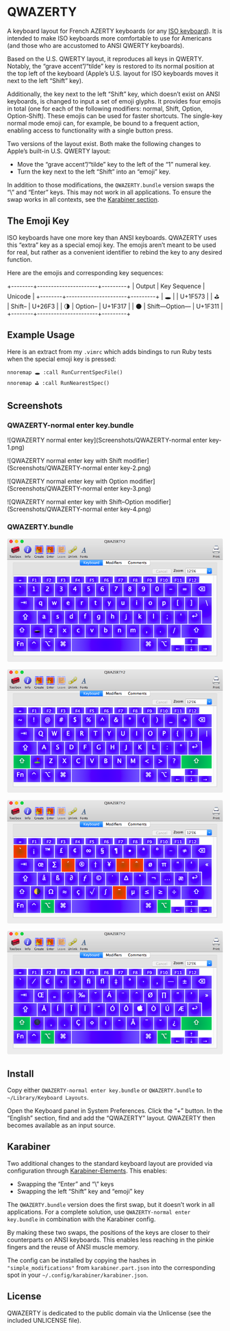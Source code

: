 QWAZERTY
========

A keyboard layout for French AZERTY keyboards (or any [ISO
keyboard](https://en.wikipedia.org/wiki/ISO/IEC_9995)). It is intended to make
ISO keyboards more comfortable to use for Americans (and those who are
accustomed to ANSI QWERTY keyboards).

Based on the U.S. QWERTY layout, it reproduces all keys in QWERTY. Notably, the
“grave accent”/“tilde” key is restored to its normal position at the top left of
the keyboard (Apple’s U.S. layout for ISO keyboards moves it next to the left
“Shift” key).

Additionally, the key next to the left “Shift” key, which doesn’t exist on ANSI
keyboards, is changed to input a set of emoji glyphs. It provides four emojis in
total (one for each of the following modifiers: normal, Shift, Option,
Option-Shift). These emojis can be used for faster shortcuts. The single-key
normal mode emoji can, for example, be bound to a frequent action, enabling
access to functionality with a single button press.

Two versions of the layout exist. Both make the following changes to Apple’s
built-in U.S. QWERTY layout:

* Move the “grave accent”/“tilde” key to the left of the “1” numeral key.
* Turn the key next to the left “Shift” into an “emoji” key.

In addition to those modifications, the `QWAZERTY.bundle` version swaps the “\”
and “Enter” keys. This may not work in all applications. To ensure the swap
works in all contexts, see the [Karabiner section](#karabiner).


## The Emoji Key
ISO keyboards have one more key than ANSI keyboards. QWAZERTY uses this “extra”
key as a special emoji key. The emojis aren’t meant to be used for real, but
rather as a convenient identifier to rebind the key to any desired function.

Here are the emojis and corresponding key sequences:

+--------+----------------------+---------+
| Output | Key Sequence         | Unicode |
+--------+----------------------+---------+
|   🕳   | <Emoji>              | U+1F573 |
|   ⛳   | Shift–<Emoji>        | U+26F3  |
|   🌗   | Option–<Emoji>       | U+1F317 |
|   🌑   | Shift—Option—<Emoji> | U+1F311 |
+--------+----------------------+---------+


## Example Usage
Here is an extract from my `.vimrc` which adds bindings to run Ruby tests when
the special emoji key is pressed:

	nnoremap 🕳 :call RunCurrentSpecFile()
	nnoremap ⛳ :call RunNearestSpec()


## Screenshots

### QWAZERTY-normal enter key.bundle
![QWAZERTY normal enter key](Screenshots/QWAZERTY-normal enter key-1.png)

![QWAZERTY normal enter key with Shift modifier](Screenshots/QWAZERTY-normal enter key-2.png)

![QWAZERTY normal enter key with Option modifier](Screenshots/QWAZERTY-normal enter key-3.png)

![QWAZERTY normal enter key with Shift–Option modifier](Screenshots/QWAZERTY-normal enter key-4.png)


### QWAZERTY.bundle
![QWAZERTY](Screenshots/QWAZERTY-1.png)

![QWAZERTY with Shift modifier](Screenshots/QWAZERTY-2.png)

![QWAZERTY with Option modifier](Screenshots/QWAZERTY-3.png)

![QWAZERTY with Shift–Option modifier](Screenshots/QWAZERTY-4.png)


## Install
Copy either `QWAZERTY-normal enter key.bundle` or `QWAZERTY.bundle` to
`~/Library/Keyboard Layouts`.

Open the Keyboard panel in System Preferences. Click the “+” button. In the
“English” section, find and add the “QWAZERTY” layout. QWAZERTY then becomes
available as an input source.


## Karabiner
Two additional changes to the standard keyboard layout are provided via
configuration through [Karabiner-Elements](https://pqrs.org/osx/karabiner/).
This enables:

* Swapping the “Enter” and “\” keys
* Swapping the left “Shift” key and “emoji” key

The `QWAZERTY.bundle` version does the first swap, but it doesn’t work in all
applications. For a complete solution, use `QWAZERTY-normal enter key.bundle` in
combination with the Karabiner config.

By making these two swaps, the positions of the keys are closer to their
counterparts on ANSI keyboards. This enables less reaching in the pinkie fingers
and the reuse of ANSI muscle memory.

The config can be installed by copying the hashes in `"simple_modifications"`
from `karabiner.part.json` into the corresponding spot in your
`~/.config/karabiner/karabiner.json`.


## License
QWAZERTY is dedicated to the public domain via the Unlicense (see the included
UNLICENSE file).
